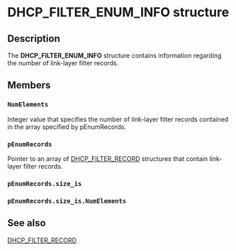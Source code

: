 # DHCP_FILTER_ENUM_INFO structure

## Description

The **DHCP_FILTER_ENUM_INFO** structure contains information regarding the number of link-layer filter records.

## Members

### `NumElements`

Integer value that specifies the number of link-layer filter records contained in the array specified by pEnumRecords.

### `pEnumRecords`

Pointer to an array of [DHCP_FILTER_RECORD](https://learn.microsoft.com/windows/desktop/api/dhcpsapi/ns-dhcpsapi-dhcp_filter_record) structures that contain link-layer filter records.

### `pEnumRecords.size_is`

### `pEnumRecords.size_is.NumElements`

## See also

[DHCP_FILTER_RECORD](https://learn.microsoft.com/windows/desktop/api/dhcpsapi/ns-dhcpsapi-dhcp_filter_record)